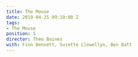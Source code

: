 ```yaml
---
title: The Mouse
date: 2019-04-25 09:19:00 Z
tags:
- The Mouse
position: 5
director: Theo Baines
with: Finn Bennett, Suzette Llewellyn, Ben Batt
---
```


